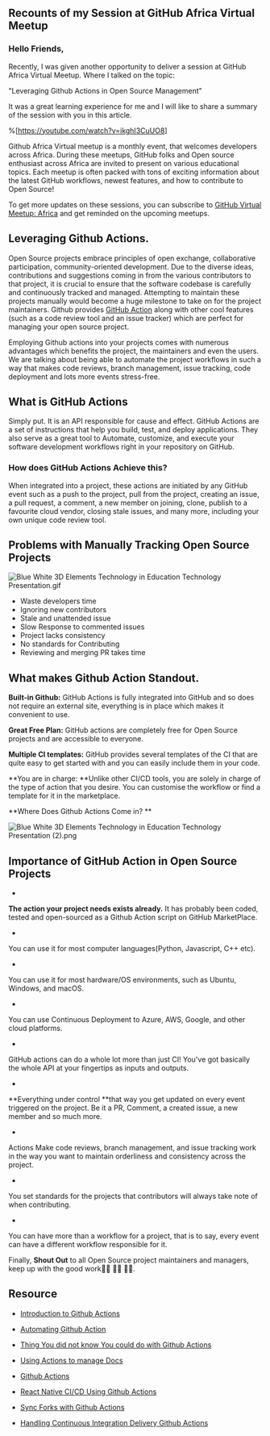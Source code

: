 ## Recounts of my Session at GitHub Africa Virtual Meetup

### Hello Friends,

Recently, I was given another opportunity to deliver a session at GitHub Africa Virtual Meetup.
Where I talked on the topic:

> 
"Leveraging Github Actions in Open Source Management"

It was a great learning experience for me and I will like to share a summary of the session with you in this article.

%[https://youtube.com/watch?v=ikghI3CuUO8]


Github Africa Virtual meetup is a monthly event, that welcomes developers across Africa. During these meetups, GitHub folks and Open source enthusiast across Africa are invited to present on various educational topics. Each meetup is often packed with tons of exciting information about the latest GitHub workflows, newest features, and how to contribute to Open Source!


To get more updates on these sessions, you can subscribe to [GitHub Virtual Meetup: Africa](https://www.meetup.com/en-AU/GitHub-Africa/) and get reminded on the upcoming meetups.

## Leveraging Github Actions.
Open Source projects embrace principles of open exchange, collaborative participation, community-oriented development. Due to the diverse ideas, contributions and suggestions coming in from the various contributors to that project, it is crucial to ensure that the software codebase is carefully and continuously tracked and managed. 
Attempting to maintain these projects manually would become a huge milestone to take on for the project maintainers. Github provides [GitHub Action](https://github.com/features/actions) along with other cool features (such as a code review tool and an issue tracker) which are perfect for managing your open source project.

Employing Github actions into your projects comes with numerous advantages which benefits the project, the maintainers and even the users. We are talking about being able to automate the project workflows in such a way that makes code reviews, branch management, issue tracking, code deployment and lots more events stress-free.

## What is GitHub Actions
Simply put. It is an API responsible for cause and effect. GitHub Actions are a set of instructions that help you build, test, and deploy applications. They also serve as a great tool to Automate, customize, and execute your software development workflows right in your repository on GitHub. 
 
### How does GitHub Actions Achieve this?
When integrated into a project, these actions are initiated by any GitHub event such as a push to the project, pull from the project, creating an issue, a pull request, a comment, a new member on joining, clone, publish to a favourite cloud vendor, closing stale issues, and many more, including your own unique code review tool.

## Problems with Manually Tracking Open Source Projects 

![Blue White 3D Elements Technology in Education Technology Presentation.gif](https://cdn.hashnode.com/res/hashnode/image/upload/v1621586242466/xS3vFc449.gif)
- Waste developers time
- Ignoring new contributors
- Stale and unattended  issue
- Slow Response to commented issues
- Project lacks consistency
- No standards for Contributing
- Reviewing and merging PR takes time

## What makes Github Action Standout.
**Built-in Github:** GitHub Actions is fully integrated into GitHub and so does not require an external site, everything is in place which makes it convenient to use.

**Great Free Plan:** GitHub actions are completely free for Open Source projects and are accessible to everyone.

**Multiple CI templates:** GitHub provides several templates of the CI that are quite easy to get started with and you can easily include them in your code.

**You are in charge: **Unlike other CI/CD tools, you are solely in charge of the type of action that you desire. You can customise the workflow or find a template for it in the marketplace.

**Where Does Github Actions Come in? **

![Blue White 3D Elements Technology in Education Technology Presentation (2).png](https://cdn.hashnode.com/res/hashnode/image/upload/v1621586370293/x4KaRQOrXk.png)

## Importance of GitHub Action in Open Source Projects

- 
**The action your project needs exists already.** It has probably been coded, tested and open-sourced as a Github Action script on GitHub MarketPlace.

- 
You can use it for most computer languages(Python, Javascript, C++ etc).

- 
You can use it for most hardware/OS environments, such as Ubuntu, Windows, and macOS. 

- 
You can use Continuous Deployment to Azure, AWS, Google, and other cloud platforms.

- 
GitHub actions can do a whole lot more than just CI! You've got basically the whole API at your fingertips as inputs and outputs.

- 
**Everything under control **that way you get updated on every event triggered on the project. Be it a PR, Comment, a created issue, a new member and so much more.

- 
Actions Make code reviews, branch management, and issue tracking work in the way you want to maintain orderliness and consistency across the project.

- 
You set standards for the projects that contributors will always take note of when contributing.
 
- 
You can have more than a workflow for a project, that is to say, every event can have a different workflow responsible for it.


Finally, **Shout Out** to all Open Source project maintainers and managers, keep up with the good work👍🏽 👍🏽 👍🏽.
## Resource
- [Introduction to Github Actions](https://movi.hashnode.dev/introduction-to-github-actions-ckhwr2ml000qr0cs1efu3e059)
- [Automating Github Action](https://movi.hashnode.dev/automating-workflows-using-github-action-cki0jez0f0030zts126qohfhh)
- [Thing You did not know You could do with Github Actions](https://github.blog/2021-03-04-4-things-you-didnt-know-you-could-do-with-github-actions/)

- [Using Actions to manage Docs](https://github.blog/2021-04-28-use-github-actions-manage-docs/)

- [Github Actions](https://github.com/features/actions)

- [React Native CI/CD Using Github Actions](https://blog.logrocket.com/react-native-ci-cd-using-github-actions/)

- [Sync Forks with Github Actions](https://dev.to/github/sync-forks-to-upstream-using-github-actions-gle)

- [Handling Continuous Integration Delivery Github Actions](https://www.smashingmagazine.com/2020/10/handling-continuous-integration-delivery-github-actions/)



